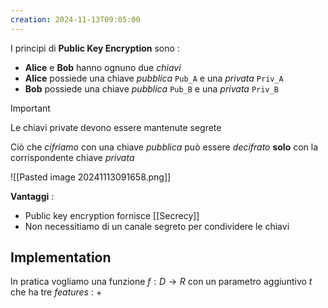 ```yaml
---
creation: 2024-11-13T09:05:00
---
```

I principi di **Public Key Encryption** sono : 
+ **Alice** e **Bob** hanno ognuno due *chiavi* 
+ **Alice** possiede una chiave *pubblica* `Pub_A` e una *privata* `Priv_A`
+ **Bob** possiede una chiave *pubblica* `Pub_B` e una *privata* `Priv_B`

>[!important] 
>Le chiavi private devono essere mantenute segrete 

Ciò che *cifriamo* con una chiave *pubblica* può essere *decifrato* **solo** con la corrispondente chiave *privata* 

![[Pasted image 20241113091658.png]]

**Vantaggi** :
+ Public key encryption fornisce [[Secrecy]] 
+ Non necessitiamo di un canale segreto per condividere le chiavi 

## Implementation

In pratica vogliamo una funzione $f: D \to R$ con un parametro aggiuntivo $t$ che ha tre *features* : 
+ 